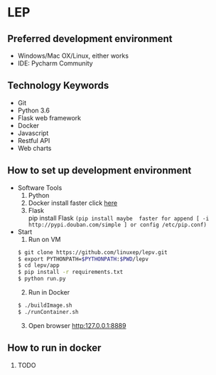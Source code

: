 
# LEP


## Preferred development environment
- Windows/Mac OX/Linux, either works
- IDE: Pycharm Community

## Technology Keywords
- Git
- Python 3.6
- Flask web framework
- Docker
- Javascript
- Restful API
- Web charts

## How to set up development environment

- Software Tools
    1. Python
    2. Docker
        install faster click [here](http://get.daocloud.io/)
    3. Flask  
        pip install Flask `(pip install maybe  faster for append [ -i http://pypi.douban.com/simple ] or config /etc/pip.conf)`
- Start
    1. Run on VM
    ```bash
    $ git clone https://github.com/linuxep/lepv.git
    $ export PYTHONPATH=$PYTHONPATH:$PWD/lepv
    $ cd lepv/app
    $ pip install -r requirements.txt
    $ python run.py
    ```
    2. Run in Docker
    ```bash
    $ ./buildImage.sh
    $ ./runContainer.sh
    ```
    3. Open browser [http:127.0.0.1:8889](http:127.0.0.1:8889)

## How to run in docker
1. TODO


